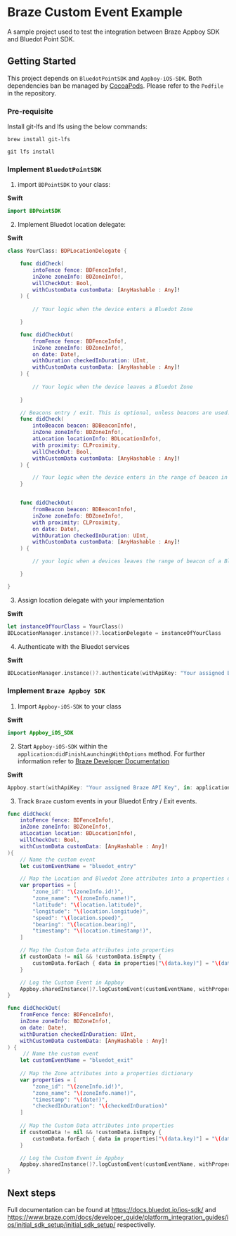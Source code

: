 # Braze Custom Event Example

A sample project used to test the integration between Braze Appboy SDK and Bluedot Point SDK.
## Getting Started

This project depends on `BluedotPointSDK` and `Appboy-iOS-SDK`. Both dependencies ban be managed by [CocoaPods](https://cocoapods.org/). Please refer to the `Podfile` in the repository.

### Pre-requisite
Install git-lfs and lfs using the below commands:

```
brew install git-lfs

git lfs install
```

### Implement `BluedotPointSDK`

1. import `BDPointSDK` to your class:

**Swift**

```swift
import BDPointSDK
```

2. Implement Bluedot location delegate:

**Swift**
```swift
class YourClass: BDPLocationDelegate {

    func didCheck(
        intoFence fence: BDFenceInfo!,
        inZone zoneInfo: BDZoneInfo!,
        willCheckOut: Bool,
        withCustomData customData: [AnyHashable : Any]!
    ) {
     
        // Your logic when the device enters a Bluedot Zone

    }

    func didCheckOut(
        fromFence fence: BDFenceInfo!,
        inZone zoneInfo: BDZoneInfo!,
        on date: Date!,
        withDuration checkedInDuration: UInt,
        withCustomData customData: [AnyHashable : Any]!
    ) {
        
        // Your logic when the device leaves a Bluedot Zone
        
    }

    // Beacons entry / exit. This is optional, unless beacons are used.
    func didCheck(
        intoBeacon beacon: BDBeaconInfo!,
        inZone zoneInfo: BDZoneInfo!,
        atLocation locationInfo: BDLocationInfo!,
        with proximity: CLProximity,
        willCheckOut: Bool,
        withCustomData customData: [AnyHashable : Any]!
    ) {

        // Your logic when the device enters in the range of beacon in a Bluedot Zone
    }


    func didCheckOut(
        fromBeacon beacon: BDBeaconInfo!,
        inZone zoneInfo: BDZoneInfo!,
        with proximity: CLProximity,
        on date: Date!,
        withDuration checkedInDuration: UInt,
        withCustomData customData: [AnyHashable : Any]! 
    ) {

        // your logic when a devices leaves the range of beacon of a Bluedot Zone

    }

}
```

3. Assign location delegate with your implementation

**Swift**
```swift
let instanceOfYourClass = YourClass()
BDLocationManager.instance()?.locationDelegate = instanceOfYourClass
```

4. Authenticate with the Bluedot services

**Swift**
```swift
BDLocationManager.instance()?.authenticate(withApiKey: "Your assigned Bluedot API Key", requestAuthorization: .authorizedAlways)
```

### Implement `Braze Appboy SDK`

1. Import `Appboy-iOS-SDK` to your class

**Swift**
```swift
import Appboy_iOS_SDK
```

2. Start `Appboy-iOS-SDK` within the `application:didFinishLaunchingWithOptions` method. 
For further information refer to [Braze Developer Documentation](https://www.braze.com/docs/developer_guide/platform_integration_guides/ios/initial_sdk_setup/initial_sdk_setup/)

**Swift**
```swift
Appboy.start(withApiKey: "Your assigned Braze API Key", in: application, withLaunchOptions: launchOptions)
```

3. Track `Braze` custom events in your Bluedot Entry / Exit events.

```swift
func didCheck(
    intoFence fence: BDFenceInfo!,
    inZone zoneInfo: BDZoneInfo!,
    atLocation location: BDLocationInfo!,
    willCheckOut: Bool,
    withCustomData customData: [AnyHashable : Any]!
){
    // Name the custom event 
    let customEventName = "bluedot_entry"

    // Map the Location and Bluedot Zone attributes into a properties dictionary
    var properties = [
        "zone_id": "\(zoneInfo.id!)",
        "zone_name": "\(zoneInfo.name!)",
        "latitude": "\(location.latitude)",
        "longitude": "\(location.longitude)",
        "speed": "\(location.speed)",
        "bearing": "\(location.bearing)",
        "timestamp": "\(location.timestamp!)",
    ]

    // Map the Custom Data attributes into properties
    if customData != nil && !customData.isEmpty {
        customData.forEach { data in properties["\(data.key)"] = "\(data.value)"}
    }

    // Log the Custom Event in Appboy
    Appboy.sharedInstance()?.logCustomEvent(customEventName, withProperties: properties );
}

func didCheckOut(
    fromFence fence: BDFenceInfo!,
    inZone zoneInfo: BDZoneInfo!,
    on date: Date!,
    withDuration checkedInDuration: UInt,
    withCustomData customData: [AnyHashable : Any]!
) {
     // Name the custom event
    let customEventName = "bluedot_exit"
    
    // Map the Zone attributes into a properties dictionary
    var properties = [
        "zone_id": "\(zoneInfo.id!)",
        "zone_name": "\(zoneInfo.name!)",
        "timestamp": "\(date!)",
        "checkedInDuration": "\(checkedInDuration)"
    ]
    
    // Map the Custom Data attributes into properties
    if customData != nil && !customData.isEmpty {
        customData.forEach { data in properties["\(data.key)"] = "\(data.value)"}
    }

    // Log the Custom Event in Appboy
    Appboy.sharedInstance()?.logCustomEvent(customEventName, withProperties: properties );
}
```

## Next steps
Full documentation can be found at https://docs.bluedot.io/ios-sdk/ and https://www.braze.com/docs/developer_guide/platform_integration_guides/ios/initial_sdk_setup/initial_sdk_setup/ respectivelly.

